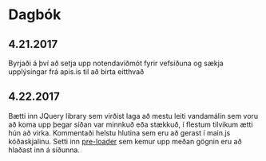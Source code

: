 # Dagbók

## 4.21.2017

Byrjaði á því að setja upp notendaviðmót fyrir vefsíðuna og sækja upplýsingar frá apis.is til að birta eitthvað


## 4.22.2017

Bætti inn JQuery library sem virðist laga að mestu leiti vandamálin sem voru að koma upp þegar síðan var minnkuð eða stækkuð, í flestum tilvikum ætti hún að virka. Kommentaði helstu hlutina sem eru að gerast í main.js kóðaskjalinu. Setti inn <a href="http://materializecss.com/preloader.html">pre-loader</a> sem kemur upp meðan gögnin eru að hlaðast inn á síðunna.
